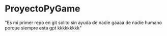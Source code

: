 # ProyectoPyGame
"Es mi primer repo en git solito sin ayuda de nadie gaaaa de nadie humano porque siempre esta gpt kkkkkkkkk"